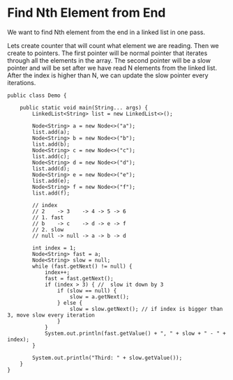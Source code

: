 # Find Nth Element from End

We want to find Nth element from the end in a linked list in one pass. 

Lets create counter that will count what element we are reading. Then we create to pointers. The first pointer will be normal pointer that iterates through all the elements in the array. The second pointer will be a slow pointer and will be set after we have read N elements from the linked list. After the index is higher than N, we can update the slow pointer every iterations. 

```
public class Demo {

    public static void main(String... args) {
        LinkedList<String> list = new LinkedList<>();

        Node<String> a = new Node<>("a");
        list.add(a);
        Node<String> b = new Node<>("b");
        list.add(b);
        Node<String> c = new Node<>("c");
        list.add(c);
        Node<String> d = new Node<>("d");
        list.add(d);
        Node<String> e = new Node<>("e");
        list.add(e);
        Node<String> f = new Node<>("f");
        list.add(f);

        // index
        // 2    -> 3    -> 4 -> 5 -> 6
        // 1. fast
        // b    -> c    -> d -> e -> f
        // 2. slow
        // null -> null -> a -> b -> d

        int index = 1;
        Node<String> fast = a;
        Node<String> slow = null;
        while (fast.getNext() != null) {
            index++;
            fast = fast.getNext();
            if (index > 3) { //  slow it down by 3
                if (slow == null) {
                    slow = a.getNext();
                } else {
                    slow = slow.getNext(); // if index is bigger than 3, move slow every iteration
                }
            }
            System.out.println(fast.getValue() + ", " + slow + " - " + index);
        }

        System.out.println("Third: " + slow.getValue());
    }
}
```



